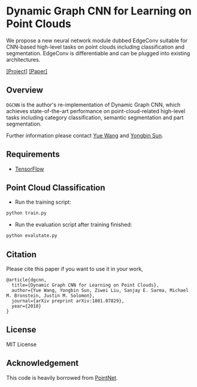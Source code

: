 # Dynamic Graph CNN for Learning on Point Clouds
We propose a new neural network module dubbed EdgeConv suitable for CNN-based high-level tasks on point clouds including classification and segmentation. EdgeConv is differentiable and can be plugged into existing architectures.

[[Project]](https://liuziwei7.github.io/projects/DGCNN) [[Paper]](https://arxiv.org/abs/1801.07829)     

## Overview
`DGCNN` is the author's re-implementation of Dynamic Graph CNN, which achieves state-of-the-art performance on point-cloud-related high-level tasks including category classification, semantic segmentation and part segmentation. 

Further information please contact [Yue Wang](https://www.csail.mit.edu/person/yue-wang) and [Yongbin Sun](https://autoid.mit.edu/people-2).

## Requirements
* [TensorFlow](https://www.tensorflow.org/)

## Point Cloud Classification
* Run the training script:
``` bash
python train.py
```
* Run the evaluation script after training finished:
``` bash
python evalutate.py

```

## Citation
Please cite this paper if you want to use it in your work,

	@article{dgcnn,
	  title={Dynamic Graph CNN for Learning on Point Clouds},
	  author={Yue Wang, Yongbin Sun, Ziwei Liu, Sanjay E. Sarma, Michael M. Bronstein, Justin M. Solomon},
	  journal={arXiv preprint arXiv:1801.07829},
	  year={2018}
	}

## License
MIT License

## Acknowledgement
This code is heavily borrowed from [PointNet](https://github.com/charlesq34/pointnet).
